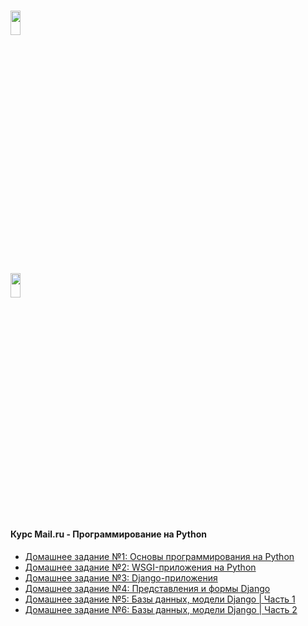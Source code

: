 # <img src="https://worldvectorlogo.com/logos/mail-ru.svg" width="18%" height="10%" alt="" />
## <img src="https://worldvectorlogo.com/logos/python-3.svg" width="18%" height="10%" alt="" />

<h4>Курс Mail.ru - Программирование на Python</h4>
<ul>
	<li>
    	<a href="https://github.com/IIpocTo/mail.ru_python/tree/master/homework_1">
    	    Домашнее задание №1: Основы программирования на Python</a>
    </li>
    <li>
        <a href="https://github.com/IIpocTo/mail.ru_python/tree/master/homework_2">
        	Домашнее задание №2: WSGI-приложения на Python</a>
    </li>
    <li>
        <a href="https://github.com/IIpocTo/mail.ru_python/tree/master/homework_3">
        	Домашнее задание №3: Django-приложения</a>
    </li>
    <li>
        <a href="https://github.com/IIpocTo/mail.ru_python/tree/master/homework_4">
            Домашнее задание №4: Представления и формы Django</a>
    </li>
    <li>
        <a href="https://github.com/IIpocTo/mail.ru_python/tree/master/homework_5">
            Домашнее задание №5: Базы данных, модели Django | Часть 1</a>
    </li>
    <li>
        <a href="https://github.com/IIpocTo/mail.ru_python/tree/master/homework_6">
            Домашнее задание №6: Базы данных, модели Django | Часть 2</a>
    </li>
</ul>